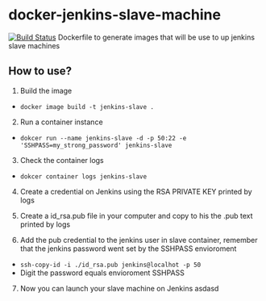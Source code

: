 # docker-jenkins-slave-machine 
[![Build Status](http://18.231.164.45:8080/buildStatus/icon?job=Teste%20Github)](http://18.231.164.45:8080/job/Teste%20Github/)
Dockerfile to generate images that will be use to up jenkins slave machines 

## How to use?

1. Build the image
* `docker image build -t jenkins-slave .`
2. Run a container instance
* `dokcer run --name jenkins-slave -d -p 50:22 -e 'SSHPASS=my_strong_password' jenkins-slave`
3. Check the container logs
* `dokcer container logs jenkins-slave`
4. Create a credential on Jenkins using the RSA PRIVATE KEY printed by logs

5. Create a id_rsa.pub file in your computer and copy to his the .pub text printed by logs

6. Add the pub credential to the jenkins user in slave container, remember that the jenkins password went set by the SSHPASS envioroment
* `ssh-copy-id -i ./id_rsa.pub jenkins@localhot -p 50`
* Digit the password equals envioroment SSHPASS
7. Now you can launch your slave machine on Jenkins                       asdasd
